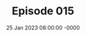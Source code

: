 ---
title: Episode 015
date: 25 Jan 2023 08:00:00 -0000
eptype: full
episode_number: 15

# provide these
alm_description: 

# find these
show_source: Guardian Audio Long Read
original_title: Who killed the prime minister? The unsolved murder that still haunts Sweden
original_subtitle: "From 2019: Three decades ago, Olof Palme was assassinated on Stockholm’s busiest street. The killer has never been found. Could the discovery of new evidence finally close the case?"
original_description: "We are raiding the Audio Long Read archives to bring you some classic pieces from years past, with new introductions from the authors. This week, from 2019: Three decades ago, Olof Palme was assassinated on Stockholm’s busiest street. The killer has never been found. Could the discovery of new evidence finally close the case?"
podcast_url: "https://flex.acast.com/audio.guim.co.uk/2023/01/04-64740-gdn.alr.231101.JB_ARCHIVE_SWEDISH_PM_IMOGENWK.mp3"
audio_type: "audio/mpeg"
duration: 37:26
---